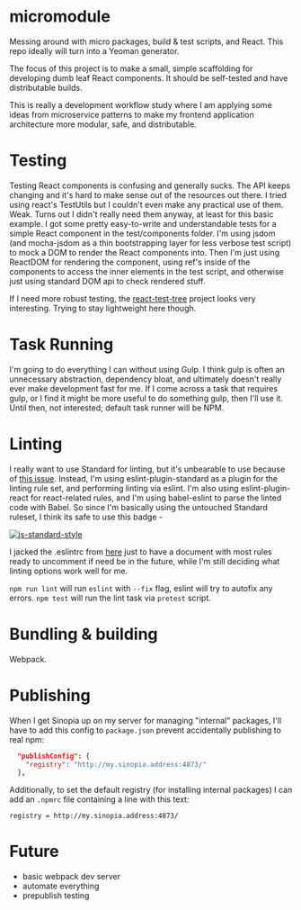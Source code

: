 # micromodule
Messing around with micro packages, build &amp; test scripts, and React. This repo ideally will turn into a Yeoman generator.

The focus of this project is to make a small, simple scaffolding for developing dumb leaf React components. It should be self-tested and have distributable builds. 

This is really a development workflow study where I am applying some ideas from microservice patterns to make my frontend application architecture more modular, safe, and distributable.

# Testing

Testing React components is confusing and generally sucks. The API keeps changing and it's hard to make sense out of the resources out there. I tried using react's TestUtils but I couldn't even make any practical use of them. Weak. Turns out I didn't really need them anyway, at least for this basic example. I got some pretty easy-to-write and understandable tests for a simple React component in the test/components folder. I'm using jsdom (and mocha-jsdom as a thin bootstrapping layer for less verbose test script) to mock a DOM to render the React components into. Then I'm just using ReactDOM for rendering the component, using ref's inside of the components to access the inner elements in the test script, and otherwise just using standard DOM api to check rendered stuff.

If I need more robust testing, the [react-test-tree](https://github.com/QubitProducts/react-test-tree) project looks very interesting. Trying to stay lightweight here though.

# Task Running

I'm going to do everything I can without using Gulp. I think gulp is often an unnecessary abstraction, dependency bloat, and ultimately doesn't really ever make development fast for me. If I come across a task that requires gulp, or I find it might be more useful to do something gulp, then I'll use it. Until then, not interested; default task runner will be NPM.

# Linting

I really want to use Standard for linting, but it's unbearable to use because of [this issue](https://github.com/feross/standard/issues/346). Instead, I'm using eslint-plugin-standard as a plugin for the linting rule set, and performing linting via eslint. I'm also using eslint-plugin-react for react-related rules, and I'm using babel-eslint to parse the linted code with Babel. So since I'm basically using the untouched Standard ruleset, I think its safe to use this badge -

[![js-standard-style](https://cdn.rawgit.com/feross/standard/master/badge.svg)](https://github.com/feross/standard)

I jacked the .eslintrc from [here](https://gist.github.com/nkbt/9efd4facb391edbf8048) just to have a document with most rules ready to uncomment if need be in the future, while I'm still deciding what linting options work well for me.

`npm run lint` will run `eslint` with `--fix` flag, eslint will try to autofix any errors. `npm test` will run the lint task via `pretest` script.

# Bundling & building

Webpack.

# Publishing

When I get Sinopia up on my server for managing "internal" packages, I'll have to add this config to `package.json` prevent accidentally publishing to real npm:

```json
  "publishConfig": {
    "registry": "http://my.sinopia.address:4873/"
  },
```

Additionally, to set the default registry (for installing internal packages) I can add an `.npmrc` file containing a line with this text:
```
registry = http://my.sinopia.address:4873/
```

# Future

- basic webpack dev server
- automate everything
- prepublish testing